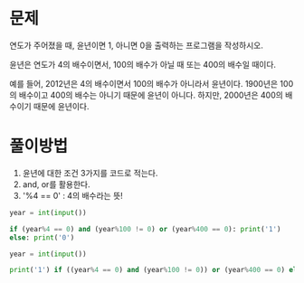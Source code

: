# 문제
연도가 주어졌을 때, 윤년이면 1, 아니면 0을 출력하는 프로그램을 작성하시오.

윤년은 연도가 4의 배수이면서, 100의 배수가 아닐 때 또는 400의 배수일 때이다.

예를 들어, 2012년은 4의 배수이면서 100의 배수가 아니라서 윤년이다. 1900년은 100의 배수이고 400의 배수는 아니기 때문에 윤년이 아니다. 하지만, 2000년은 400의 배수이기 때문에 윤년이다.

# 풀이방법
1. 윤년에 대한 조건 3가지를 코드로 적는다.
2. and, or를 활용한다.
3. '%4 == 0' : 4의 배수라는 뜻!

```python
year = int(input())

if (year%4 == 0) and (year%100 != 0) or (year%400 == 0): print('1')
else: print('0')
```
```python
year = int(input())

print('1') if ((year%4 == 0) and (year%100 != 0)) or (year%400 == 0) else print('0')
```
